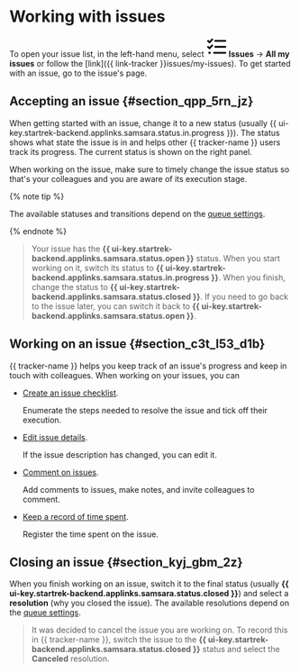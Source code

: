 # Working with issues

To open your issue list, in the left-hand menu, select ![](../../_assets/tracker/svg/tasks.svg) **Issues** → **All my issues** or follow the [link]({{ link-tracker }}issues/my-issues). To get started with an issue, go to the issue's page.


## Accepting an issue {#section_qpp_5rn_jz}

When getting started with an issue, change it to a new status (usually {{ ui-key.startrek-backend.applinks.samsara.status.in.progress }}). The status shows what state the issue is in and helps other {{ tracker-name }} users track its progress. The current status is shown on the right panel.

When working on the issue, make sure to timely change the issue status so that's your colleagues and you are aware of its execution stage.

{% note tip %}

The available statuses and transitions depend on the [queue settings](../manager/workflow.md).

{% endnote %}

> Your issue has the **{{ ui-key.startrek-backend.applinks.samsara.status.open }}** status. When you start working on it, switch its status to **{{ ui-key.startrek-backend.applinks.samsara.status.in.progress }}**. When you finish, change the status to **{{ ui-key.startrek-backend.applinks.samsara.status.closed }}**. If you need to go back to the issue later, you can switch it back to **{{ ui-key.startrek-backend.applinks.samsara.status.open }}**.

## Working on an issue {#section_c3t_l53_d1b}

{{ tracker-name }} helps you keep track of an issue's progress and keep in touch with colleagues. When working on your issues, you can

- [Create an issue checklist](checklist.md).

   Enumerate the steps needed to resolve the issue and tick off their execution.
- [Edit issue details](edit-ticket.md).

   If the issue description has changed, you can edit it.
- [Comment on issues](comments.md).

   Add comments to issues, make notes, and invite colleagues to comment.
- [Keep a record of time spent](time-spent.md).

   Register the time spent on the issue.

## Closing an issue {#section_kyj_gbm_2z}

When you finish working on an issue, switch it to the final status (usually **{{ ui-key.startrek-backend.applinks.samsara.status.closed }}**) and select a **resolution** (why you closed the issue). The available resolutions depend on the [queue settings](../manager/add-ticket-type.md).

> It was decided to cancel the issue you are working on. To record this in {{ tracker-name }}, switch the issue to the **{{ ui-key.startrek-backend.applinks.samsara.status.closed }}** status and select the **Canceled** resolution.




